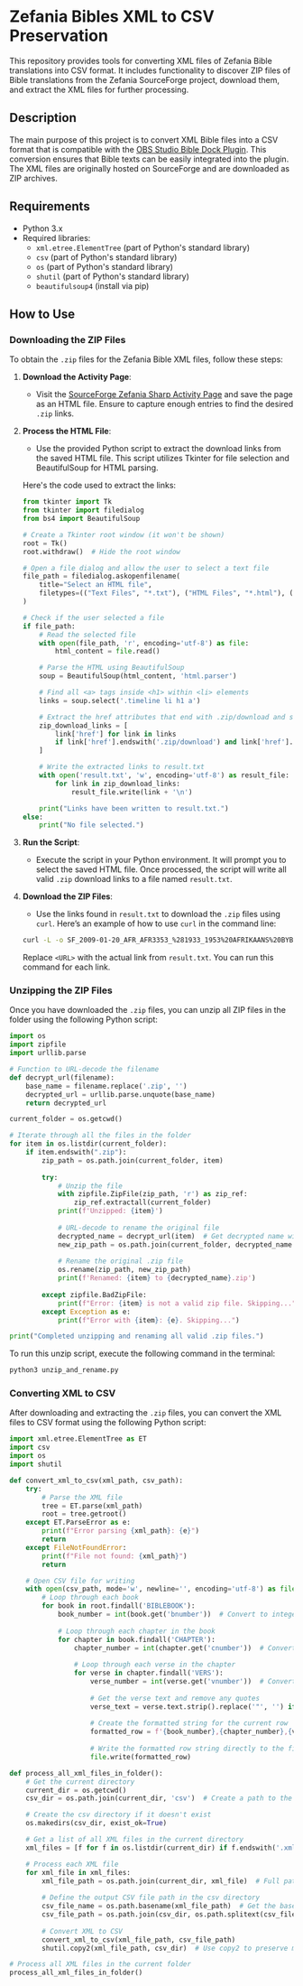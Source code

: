 # Zefania Bibles XML to CSV Preservation

This repository provides tools for converting XML files of Zefania Bible translations into CSV format. It includes functionality to discover ZIP files of Bible translations from the Zefania SourceForge project, download them, and extract the XML files for further processing.

## Description

The main purpose of this project is to convert XML Bible files into a CSV format that is compatible with the [OBS Studio Bible Dock Plugin](https://github.com/ManolisMariakakis/bible-dock-plugin). This conversion ensures that Bible texts can be easily integrated into the plugin. The XML files are originally hosted on SourceForge and are downloaded as ZIP archives.

## Requirements

- Python 3.x
- Required libraries:
  - `xml.etree.ElementTree` (part of Python's standard library)
  - `csv` (part of Python's standard library)
  - `os` (part of Python's standard library)
  - `shutil` (part of Python's standard library)
  - `beautifulsoup4` (install via pip)

## How to Use

### Downloading the ZIP Files

To obtain the `.zip` files for the Zefania Bible XML files, follow these steps:

1. **Download the Activity Page**:
   - Visit the [SourceForge Zefania Sharp Activity Page](https://sourceforge.net/p/zefania-sharp/activity/) and save the page as an HTML file. Ensure to capture enough entries to find the desired `.zip` links.

2. **Process the HTML File**:
   - Use the provided Python script to extract the download links from the saved HTML file. This script utilizes Tkinter for file selection and BeautifulSoup for HTML parsing.

   Here's the code used to extract the links:

   ```python
   from tkinter import Tk
   from tkinter import filedialog
   from bs4 import BeautifulSoup

   # Create a Tkinter root window (it won't be shown)
   root = Tk()
   root.withdraw()  # Hide the root window

   # Open a file dialog and allow the user to select a text file
   file_path = filedialog.askopenfilename(
       title="Select an HTML file", 
       filetypes=(("Text Files", "*.txt"), ("HTML Files", "*.html"), ("All Files", "*.*"))
   )

   # Check if the user selected a file
   if file_path:
       # Read the selected file
       with open(file_path, 'r', encoding='utf-8') as file:
           html_content = file.read()

       # Parse the HTML using BeautifulSoup
       soup = BeautifulSoup(html_content, 'html.parser')

       # Find all <a> tags inside <h1> within <li> elements
       links = soup.select('.timeline li h1 a')

       # Extract the href attributes that end with .zip/download and start with the specified URL
       zip_download_links = [
           link['href'] for link in links 
           if link['href'].endswith('.zip/download') and link['href'].startswith('http://sourceforge.net/projects/zefania-sharp/files/Bibles')
       ]

       # Write the extracted links to result.txt
       with open('result.txt', 'w', encoding='utf-8') as result_file:
           for link in zip_download_links:
               result_file.write(link + '\n')

       print("Links have been written to result.txt.")
   else:
       print("No file selected.")
   ```

3. **Run the Script**:
   - Execute the script in your Python environment. It will prompt you to select the saved HTML file. Once processed, the script will write all valid `.zip` download links to a file named `result.txt`.

4. **Download the ZIP Files**:
   - Use the links found in `result.txt` to download the `.zip` files using `curl`. Here’s an example of how to use `curl` in the command line:

   ```bash
   curl -L -o SF_2009-01-20_AFR_AFR3353_%281933_1953%20AFRIKAANS%20BYBEL%29.zip https://sourceforge.net/projects/zefania-sharp/files/Bibles/AFR/1933/1953%20Afrikaans%20Bybel/SF_2009-01-20_AFR_AFR3353_%281933_1953%20AFRIKAANS%20BYBEL%29.zip/download
   ```
   Replace `<URL>` with the actual link from `result.txt`. You can run this command for each link.

### Unzipping the ZIP Files

Once you have downloaded the `.zip` files, you can unzip all ZIP files in the folder using the following Python script:

```python
import os
import zipfile
import urllib.parse

# Function to URL-decode the filename
def decrypt_url(filename):
    base_name = filename.replace('.zip', '')
    decrypted_url = urllib.parse.unquote(base_name)
    return decrypted_url

current_folder = os.getcwd()

# Iterate through all the files in the folder
for item in os.listdir(current_folder):
    if item.endswith(".zip"):
        zip_path = os.path.join(current_folder, item)
        
        try:
            # Unzip the file
            with zipfile.ZipFile(zip_path, 'r') as zip_ref:
                zip_ref.extractall(current_folder)
            print(f'Unzipped: {item}')
            
            # URL-decode to rename the original file
            decrypted_name = decrypt_url(item)  # Get decrypted name without .zip extension
            new_zip_path = os.path.join(current_folder, decrypted_name + ".zip")
            
            # Rename the original .zip file
            os.rename(zip_path, new_zip_path)
            print(f'Renamed: {item} to {decrypted_name}.zip')
        
        except zipfile.BadZipFile:
            print(f"Error: {item} is not a valid zip file. Skipping...")
        except Exception as e:
            print(f"Error with {item}: {e}. Skipping...")

print("Completed unzipping and renaming all valid .zip files.")
```

To run this unzip script, execute the following command in the terminal:

```bash
python3 unzip_and_rename.py
```

### Converting XML to CSV

After downloading and extracting the `.zip` files, you can convert the XML files to CSV format using the following Python script:

```python
import xml.etree.ElementTree as ET
import csv
import os
import shutil

def convert_xml_to_csv(xml_path, csv_path):
    try:
        # Parse the XML file
        tree = ET.parse(xml_path)
        root = tree.getroot()
    except ET.ParseError as e:
        print(f"Error parsing {xml_path}: {e}")
        return
    except FileNotFoundError:
        print(f"File not found: {xml_path}")
        return

    # Open CSV file for writing
    with open(csv_path, mode='w', newline='', encoding='utf-8') as file:
        # Loop through each book
        for book in root.findall('BIBLEBOOK'):
            book_number = int(book.get('bnumber'))  # Convert to integer
            
            # Loop through each chapter in the book
            for chapter in book.findall('CHAPTER'):
                chapter_number = int(chapter.get('cnumber'))  # Convert to integer
                
                # Loop through each verse in the chapter
                for verse in chapter.findall('VERS'):
                    verse_number = int(verse.get('vnumber'))  # Convert to integer
                    
                    # Get the verse text and remove any quotes
                    verse_text = verse.text.strip().replace('"', '') if verse.text else ''
                    
                    # Create the formatted string for the current row
                    formatted_row = f'{book_number},{chapter_number},{verse_number},"{verse_text}"\n'
                    
                    # Write the formatted row string directly to the file
                    file.write(formatted_row)

def process_all_xml_files_in_folder():
    # Get the current directory
    current_dir = os.getcwd()
    csv_dir = os.path.join(current_dir, 'csv')  # Create a path to the 'csv' folder

    # Create the csv directory if it doesn't exist
    os.makedirs(csv_dir, exist_ok=True)

    # Get a list of all XML files in the current directory
    xml_files = [f for f in os.listdir(current_dir) if f.endswith('.xml')]

    # Process each XML file
    for xml_file in xml_files:
        xml_file_path = os.path.join(current_dir, xml_file)  # Full path to the XML file
        
        # Define the output CSV file path in the csv directory
        csv_file_name = os.path.basename(xml_file_path)  # Get the base name of the XML file
        csv_file_path = os.path.join(csv_dir, os.path.splitext(csv_file_name)[0] + '.csv')  # Change the extension to .csv
        
        # Convert XML to CSV
        convert_xml_to_csv(xml_file_path, csv_file_path)
        shutil.copy2(xml_file_path, csv_dir)  # Use copy2 to preserve metadata

# Process all XML files in the current folder
process_all_xml_files_in_folder()
```

